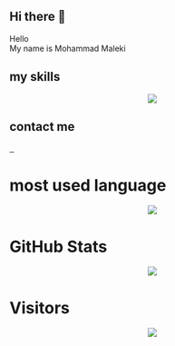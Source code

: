 ## Hi there 👋
<p>Hello <br> My name is Mohammad Maleki</p>

## my skills

<p align="center">
  <a href="https://skillicons.dev">
    <img src="https://skillicons.dev/icons?i=html,css,js,tailwind,bootstrap,cs,php,git,sass" />
  </a>
</p>

## contact me

<a href="mailto:mohammad2007maleki@gmail.com">
        <img src="https://skillicons.dev/icons?i=gmail" alt="">
</a>

<a href="https://instagram.com/md86mi86">
        <img src="https://skillicons.dev/icons?i=instagram" alt="">
</a>

<a href="https://linkedin.com/in/md86mi86">
        <img src="https://skillicons.dev/icons?i=linkedin" alt="">
</a>

# most used language

<p align="center">
  <img src="https://github-readme-stats.vercel.app/api/top-langs/?username=md86mi86&layout=pie&theme=dark">
</p>

# GitHub Stats

<p align="center">
  <img src="https://github-readme-stats.vercel.app/api?username=md86mi86&show_icons=true&theme=radical&include_all_commits=true">
</p>


# Visitors

<p align="center">
  <img src="https://count.getloli.com/get/@md86mi86github.readme">
</p>
